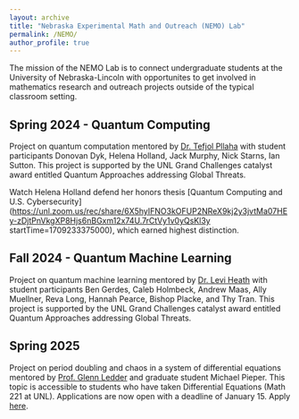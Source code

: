 ```yaml
---
layout: archive
title: "Nebraska Experimental Math and Outreach (NEMO) Lab"
permalink: /NEMO/
author_profile: true
---
```



The mission of the NEMO Lab is to connect undergraduate students at the University of Nebraska-Lincoln with opportunites to get involved in mathematics research and outreach projects outside of the typical classroom setting.

Spring 2024 - Quantum Computing
-----------------------------------------------
Project on quantum computation mentored by [Dr. Tefjol Pllaha](https://www.math.unl.edu/~tpllaha2/) with student participants Donovan Dyk, Helena Holland, Jack Murphy, Nick Starns, Ian Sutton. This project is supported by the UNL Grand Challenges catalyst award entitled Quantum Approaches addressing Global Threats.

Watch Helena Holland defend her honors thesis [Quantum Computing and U.S. Cybersecurity](https://unl.zoom.us/rec/share/6X5hyIFNO3kOFUP2NReX9kj2y3jvtMa07HEy-zDjtPnVkgXP8Hjs6nBGxm12x74U.7rCtVy1v0yQsKl3y startTime=1709233375000), which earned highest distinction.

Fall 2024 - Quantum Machine Learning
----------------------------------------------------
Project on quantum machine learning mentored by [Dr. Levi Heath](https://leviheath.weebly.com/) with student participants Ben Gerdes, Caleb Holmbeck, Andrew Maas, Ally Muellner, Reva Long, Hannah Pearce, Bishop Placke, and Thy Tran.  This project is supported by the UNL Grand Challenges catalyst award entitled Quantum Approaches addressing Global Threats. 


Spring 2025
-----------------
Project on period doubling and chaos in a system of differential equations mentored by [Prof. Glenn Ledder](https://math.unl.edu/glenn-ledder) and graduate student Michael Pieper. This topic is accessible to students who have taken Differential Equations (Math 221 at UNL). Applications  are now open with a deadline of January 15. Apply [here](https://forms.gle/jeqrYfKvp6cTxNuS7).